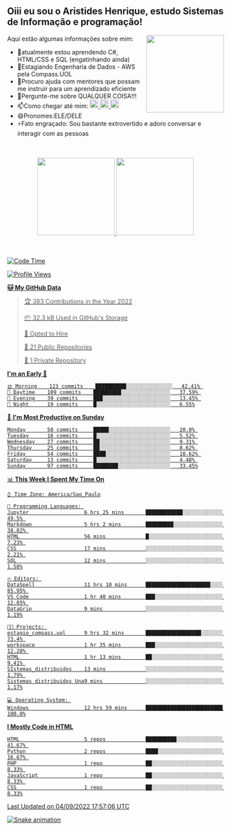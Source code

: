 ## Oiii eu sou o Aristides Henrique, estudo Sistemas de Informação e programação!

<div >
Aqui estão algumas informações sobre mim:<img align="right" height="180em" src="https://user-images.githubusercontent.com/97318481/177042589-45d62122-82a9-4a32-b3a7-87b322825b2f.png">
</div>

- 🌱atualmente estou aprendendo C#, HTML/CSS e SQL (engatinhando ainda)
- 👯Estagiando Engenharia de Dados - AWS pela Compass.UOL
- 🤔Procuro ajuda com mentores que possam me instruir para um aprendizado eficiente
- 💬Pergunte-me sobre QUALQUER COISA!!!
- 📫Como chegar até mim:
  <a href="https://www.instagram.com/aryhenry/" target="_blank">
  <img src="https://img.shields.io/badge/-Instagram-%23E4405F?style=for-the-badge&logo=instagram&logoColor=black" height="20px">
  </a>
  <a href="https://www.linkedin.com/in/aristides-henrique/" target="_blank">
  <img src="https://img.shields.io/badge/-LinkedIn-%230077B5?style=for-the-badge&logo=linkedin&logoColor=black" height="20px">
  </a> 
  <a href="mailto:arihenriqueuna@gmail.com">
  <img src="https://img.shields.io/badge/-Gmail-%23333?style=for-the-badge&logo=gmail&logoColor=white" height="20px">
  </a>
- 😄Pronomes:ELE/DELE
- ⚡Fato engraçado: Sou bastante extrovertido e adoro conversar e interagir com as pessoas
<br/>
<br/>
<div align="center">
  <a href="https://github.com/arihenrique">
  <img height="180em" src="https://github-readme-stats.vercel.app/api?username=arihenrique&show_icons=true&theme=dracula&include_all_commits=true&count_private=true"/>
  <img height="180em" src="https://github-readme-stats.vercel.app/api/top-langs/?username=arihenrique&layout=compact&langs_count=7&theme=dracula"/>
</div><br/><br/>

<!--START_SECTION:waka-->
![Code Time](http://img.shields.io/badge/Code%20Time-86%20hrs%2030%20mins-blue)

![Profile Views](http://img.shields.io/badge/Profile%20Views-17-blue)

**🐱 My GitHub Data** 

> 🏆 383 Contributions in the Year 2022
 > 
> 📦 32.3 kB Used in GitHub's Storage 
 > 
> 💼 Opted to Hire
 > 
> 📜 21 Public Repositories 
 > 
> 🔑 1 Private Repository 
 > 
**I'm an Early 🐤** 

```text
🌞 Morning    123 commits    ██████████░░░░░░░░░░░░░░░   42.41% 
🌇 Daytime    109 commits    █████████░░░░░░░░░░░░░░░░   37.59% 
🌃 Evening    39 commits     ███░░░░░░░░░░░░░░░░░░░░░░   13.45% 
🌙 Night      19 commits     █░░░░░░░░░░░░░░░░░░░░░░░░   6.55%

```
📅 **I'm Most Productive on Sunday** 

```text
Monday       58 commits     █████░░░░░░░░░░░░░░░░░░░░   20.0% 
Tuesday      16 commits     █░░░░░░░░░░░░░░░░░░░░░░░░   5.52% 
Wednesday    27 commits     ██░░░░░░░░░░░░░░░░░░░░░░░   9.31% 
Thursday     25 commits     ██░░░░░░░░░░░░░░░░░░░░░░░   8.62% 
Friday       54 commits     ████░░░░░░░░░░░░░░░░░░░░░   18.62% 
Saturday     13 commits     █░░░░░░░░░░░░░░░░░░░░░░░░   4.48% 
Sunday       97 commits     ████████░░░░░░░░░░░░░░░░░   33.45%

```


📊 **This Week I Spent My Time On** 

```text
⌚︎ Time Zone: America/Sao_Paulo

💬 Programming Languages: 
Jupyter                  6 hrs 25 mins       ████████████░░░░░░░░░░░░░   49.5% 
Markdown                 5 hrs 2 mins        █████████░░░░░░░░░░░░░░░░   38.82% 
HTML                     56 mins             █░░░░░░░░░░░░░░░░░░░░░░░░   7.23% 
CSS                      17 mins             ░░░░░░░░░░░░░░░░░░░░░░░░░   2.21% 
SQL                      12 mins             ░░░░░░░░░░░░░░░░░░░░░░░░░   1.58%

🔥 Editors: 
DataSpell                11 hrs 10 mins      █████████████████████░░░░   85.95% 
VS Code                  1 hr 40 mins        ███░░░░░░░░░░░░░░░░░░░░░░   12.85% 
DataGrip                 9 mins              ░░░░░░░░░░░░░░░░░░░░░░░░░   1.19%

🐱‍💻 Projects: 
estagio_compass.uol      9 hrs 32 mins       ██████████████████░░░░░░░   73.4% 
workspace                1 hr 35 mins        ███░░░░░░░░░░░░░░░░░░░░░░   12.28% 
HTML                     1 hr 13 mins        ██░░░░░░░░░░░░░░░░░░░░░░░   9.41% 
SIstemas_distribuidos    13 mins             ░░░░░░░░░░░░░░░░░░░░░░░░░   1.79% 
Sistemas distribuidos Una9 mins              ░░░░░░░░░░░░░░░░░░░░░░░░░   1.17%

💻 Operating System: 
Windows                  12 hrs 59 mins      █████████████████████████   100.0%

```

**I Mostly Code in HTML** 

```text
HTML                     5 repos             ██████████░░░░░░░░░░░░░░░   41.67% 
Python                   2 repos             ████░░░░░░░░░░░░░░░░░░░░░   16.67% 
PHP                      1 repo              ██░░░░░░░░░░░░░░░░░░░░░░░   8.33% 
JavaScript               1 repo              ██░░░░░░░░░░░░░░░░░░░░░░░   8.33% 
CSS                      1 repo              ██░░░░░░░░░░░░░░░░░░░░░░░   8.33%

```



 Last Updated on 04/09/2022 17:57:06 UTC
<!--END_SECTION:waka-->

![Snake animation](https://github.com/arihenrique/arihenrique/blob/output/github-contribution-grid-snake.svg)
